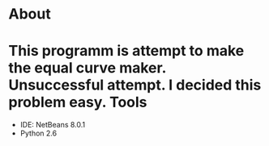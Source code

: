 About
=====
This programm is attempt to make the equal curve maker.
Unsuccessful attempt. I decided this problem easy.
Tools
=====
- IDE: NetBeans 8.0.1
- Python 2.6
